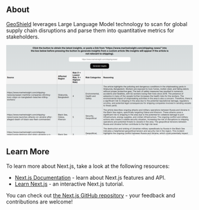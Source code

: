 ## About

[GeoShield](https://geoshield.vercel.app/) leverages Large Language Model technology to scan for global supply chain disruptions and parse them into quantitative metrics for stakeholders.

![Project Image](Img/Banner.png)

## Learn More

To learn more about Next.js, take a look at the following resources:

- [Next.js Documentation](https://nextjs.org/docs) - learn about Next.js features and API.
- [Learn Next.js](https://nextjs.org/learn) - an interactive Next.js tutorial.

You can check out [the Next.js GitHub repository](https://github.com/vercel/next.js/) - your feedback and contributions are welcome!